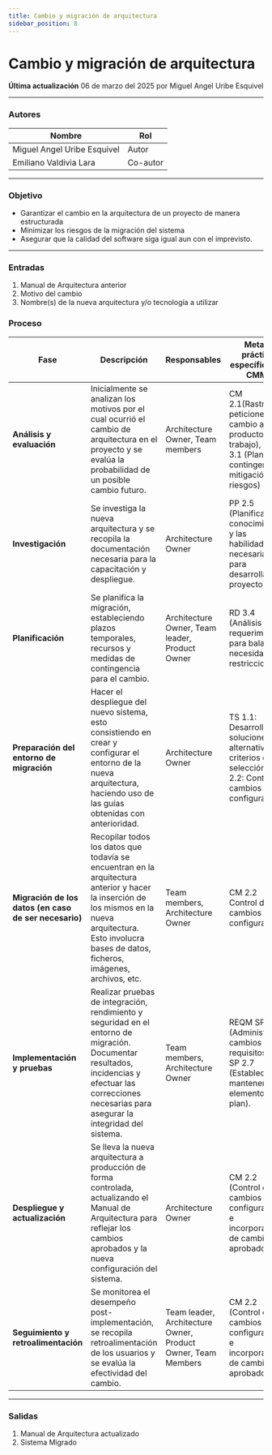 ```yaml
---
title: Cambio y migración de arquitectura
sidebar_position: 8
---
```


# Cambio y migración de arquitectura

**Última actualización** 06 de marzo del 2025 por Miguel Angel Uribe Esquivel

---

### Autores
| Nombre                            | Rol       |
| --------------------------------- | --------- |
| Miguel Angel Uribe Esquivel       | Autor     |
| Emiliano Valdivia Lara       | Co-autor     |
---

### Objetivo

* Garantizar el cambio en la arquitectura de un proyecto de manera estructurada
* Minimizar los riesgos de la migración del sistema
* Asegurar que la calidad del software siga igual aun con el imprevisto.
---

### Entradas

1. Manual de Arquitectura anterior
2. Motivo del cambio
3. Nombre(s) de la nueva arquitectura y/o tecnología a utilizar


### Proceso

| Fase                  | Descripción                                                                               | Responsables       | Meta y práctica específica del CMMI |
| --------------------- | ----------------------------------------------------------------------------------------- | -------------------| -----------------------------|
|**Análisis y evaluación**| Inicialmente se analizan los motivos por el cual ocurrió el cambio de arquitectura en el proyecto y se evalúa la probabilidad de un posible cambio futuro.   | Architecture Owner, Team members       | CM 2.1(Rastreo de peticiones de cambio a los productos de trabajo), RSKM 3.1 (Planes de contingencia y mitigación de riesgos) |
| **Investigación**                      | Se investiga la nueva arquitectura y se recopila la documentación necesaria para la capacitación y despliegue. | Architecture Owner | PP 2.5 (Planificar el conocimiento y las habilidades necesarias para desarrollar el proyecto) |
| **Planificación**| Se planifica la migración, estableciendo plazos temporales, recursos y medidas de contingencia para el cambio.  | Architecture Owner, Team leader, Product Owner| RD 3.4 (Análisis de requerimientos para balancear necesidades y restricciones) |
| **Preparación del entorno de migración** | Hacer el despliegue del nuevo sistema, esto consistiendo en crear y configurar el entorno de la nueva arquitectura, haciendo uso de las guías obtenidas con anterioridad. | Architecture Owner | TS 1.1: Desarrollo de soluciones alternativas y criterios de selección, CM 2.2: Control de cambios a la configuración |
| **Migración de los datos (en caso de ser necesario)**          | Recopilar todos los datos que todavía se encuentran en la arquitectura anterior y hacer la inserción de los mismos en la nueva arquitectura. Esto involucra bases de datos, ficheros, imágenes, archivos, etc. | Team members, Architecture Owner | CM 2.2 Control de cambios a la configuración |
| **Implementación y pruebas**    | Realizar pruebas de integración, rendimiento y seguridad en el entorno de migración. Documentar resultados, incidencias y efectuar las correcciones necesarias para asegurar la integridad del sistema. | Team members, Architecture Owner | REQM SP 1.3 (Administrar cambios a los requisitos), PP SP 2.7 (Establecer y mantener los elementos del plan). |
| **Despliegue y actualización** |Se lleva la nueva arquitectura a producción de forma controlada, actualizando el Manual de Arquitectura para reflejar los cambios aprobados y la nueva configuración del sistema. | Architecture Owner    | CM 2.2 (Control de cambios a la configuración e incorporación de cambios aprobados) |
| **Seguimiento y retroalimentación** |Se monitorea el desempeño post-implementación, se recopila retroalimentación de los usuarios y se evalúa la efectividad del cambio. | Team leader, Architecture Owner, Product Owner, Team Members | CM 2.2 (Control de cambios a la configuración e incorporación de cambios aprobados) |
---

### Salidas
1. Manual de Arquitectura actualizado
2. Sistema Migrado